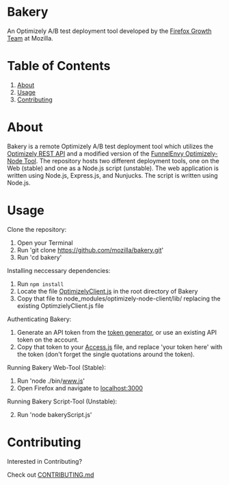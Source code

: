 # Bakery

An Optimizely A/B test deployment tool developed by the [Firefox Growth Team](https://wiki.mozilla.org/Growth_Team) at Mozilla.

# Table of Contents

1. [About](https://github.com/mozilla/bakery#about)
2. [Usage](https://github.com/mozilla/bakery#usage)
3. [Contributing](https://github.com/mozilla/bakery#contributing)

# About

Bakery is a remote Optimizely A/B test deployment tool which utilizes the [Optimizely REST API](http://developers.optimizely.com/rest/introduction/index.html) and a modified version of the [FunnelEnvy Optimizely-Node Tool](https://github.com/funnelenvy/optimizely-node). The repository hosts two different deployment tools, one on the Web (stable) and one as a Node.js script (unstable). The web application is written using Node.js, Express.js, and Nunjucks. The script is written using Node.js.

# Usage

Clone the repository:

1. Open your Terminal
2. Run 'git clone https://github.com/mozilla/bakery.git'
3. Run 'cd bakery'

Installing neccessary dependencies:

1. Run `npm install`
2. Locate the file [OptimizelyClient.js](https://github.com/mozilla/bakery/blob/additionalEdits/OptimizelyClient.js) in the root directory of Bakery
3. Copy that file to node_modules/optimizely-node-client/lib/ replacing the existing OptimzielyClient.js file

Authenticating Bakery:

1. Generate an API token from the [token generator](http://app.optimizely.com/tokens), or use an existing API token on the account.
2. Copy that token to your [Access.js](https://github.com/mozilla/bakery/blob/additionalEdits/access.js#L3) file, and replace 'your token here' with the token (don't forget the single quotations around the token).

Running Bakery Web-Tool (Stable):

1. Run 'node ./bin/www.js'
2. Open Firefox and navigate to [localhost:3000](http://localhost:3000)

Running Bakery Script-Tool (Unstable):

2. Run 'node bakeryScript.js'

# Contributing

Interested in Contributing?

Check out [CONTRIBUTING.md](https://github.com/mozilla/bakery/blob/master/CONTRIBUTING.md)
